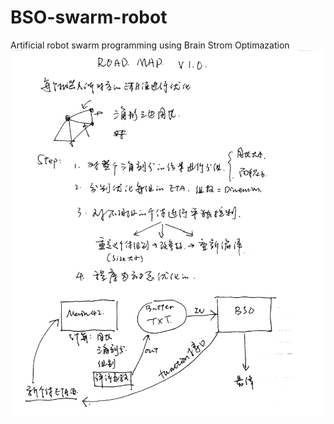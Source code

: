 # BSO-swarm-robot
Artificial robot swarm programming using Brain Strom Optimazation
![Image text](https://raw.githubusercontent.com/Travis-MA/BSO-swarm-robot/master/img-folder/roadmap%201.png)
